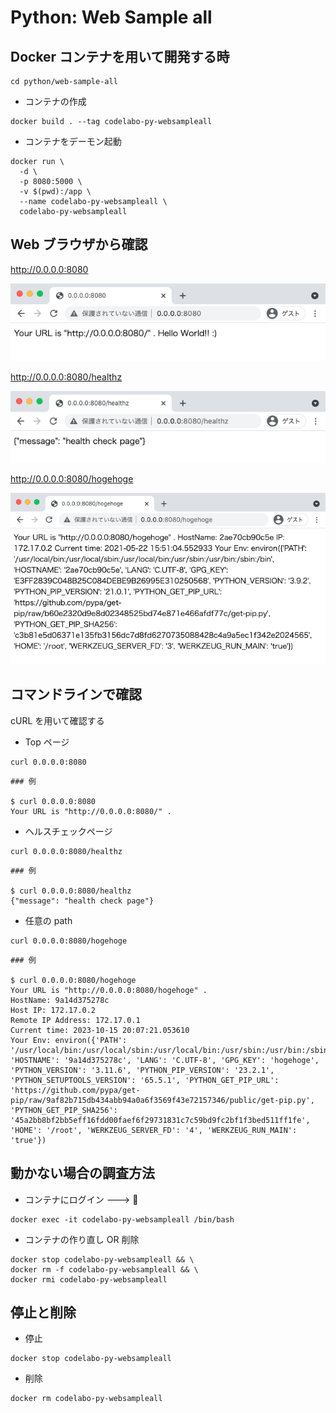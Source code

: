 # Python: Web Sample all

## Docker コンテナを用いて開発する時

```
cd python/web-sample-all
```

+ コンテナの作成

```
docker build . --tag codelabo-py-websampleall
```

+ コンテナをデーモン起動

```
docker run \
  -d \
  -p 8080:5000 \
  -v $(pwd):/app \
  --name codelabo-py-websampleall \
  codelabo-py-websampleall
```

## Web ブラウザから確認

http://0.0.0.0:8080

![](./01.png)

http://0.0.0.0:8080/healthz

![](./02.png)

http://0.0.0.0:8080/hogehoge

![](./03.png)

## コマンドラインで確認

cURL を用いて確認する

+ Top ページ

```
curl 0.0.0.0:8080
```
```
### 例

$ curl 0.0.0.0:8080
Your URL is "http://0.0.0.0:8080/" .
```

+ ヘルスチェックページ

```
curl 0.0.0.0:8080/healthz
```
```
### 例

$ curl 0.0.0.0:8080/healthz
{"message": "health check page"}
```

+ 任意の path

```
curl 0.0.0.0:8080/hogehoge
```
```
### 例

$ curl 0.0.0.0:8080/hogehoge
Your URL is "http://0.0.0.0:8080/hogehoge" .
HostName: 9a14d375278c
Host IP: 172.17.0.2
Remote IP Address: 172.17.0.1
Current time: 2023-10-15 20:07:21.053610
Your Env: environ({'PATH': '/usr/local/bin:/usr/local/sbin:/usr/local/bin:/usr/sbin:/usr/bin:/sbin:/bin', 'HOSTNAME': '9a14d375278c', 'LANG': 'C.UTF-8', 'GPG_KEY': 'hogehoge', 'PYTHON_VERSION': '3.11.6', 'PYTHON_PIP_VERSION': '23.2.1', 'PYTHON_SETUPTOOLS_VERSION': '65.5.1', 'PYTHON_GET_PIP_URL': 'https://github.com/pypa/get-pip/raw/9af82b715db434abb94a0a6f3569f43e72157346/public/get-pip.py', 'PYTHON_GET_PIP_SHA256': '45a2bb8bf2bb5eff16fdd00faef6f29731831c7c59bd9fc2bf1f3bed511ff1fe', 'HOME': '/root', 'WERKZEUG_SERVER_FD': '4', 'WERKZEUG_RUN_MAIN': 'true'})
```

## 動かない場合の調査方法

+ コンテナにログイン ---> :whale:

```
docker exec -it codelabo-py-websampleall /bin/bash
```

+ コンテナの作り直し OR 削除

```
docker stop codelabo-py-websampleall && \
docker rm -f codelabo-py-websampleall && \
docker rmi codelabo-py-websampleall
```

## 停止と削除

+ 停止

```
docker stop codelabo-py-websampleall
```

+ 削除

```
docker rm codelabo-py-websampleall
```
